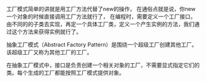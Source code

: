 工厂模式简单的讲就是用工厂方法代替了new的操作，
在通俗点就是说，你new一个对象的时候直接调用工厂方法就行了，
在编程时，需要定义一个工厂接口，由不同的的子类去实现，再定一个具体工厂类，定义一个产生实例的方法，我们通过这个方法来获得实例就行了。

抽象工厂模式（Abstract Factory Pattern）是围绕一个超级工厂创建其他工厂。该超级工厂又称为其他工厂的工厂。

在抽象工厂模式中，接口是负责创建一个相关对象的工厂，不需要显式指定它们的类。每个生成的工厂都能按照工厂模式提供对象。